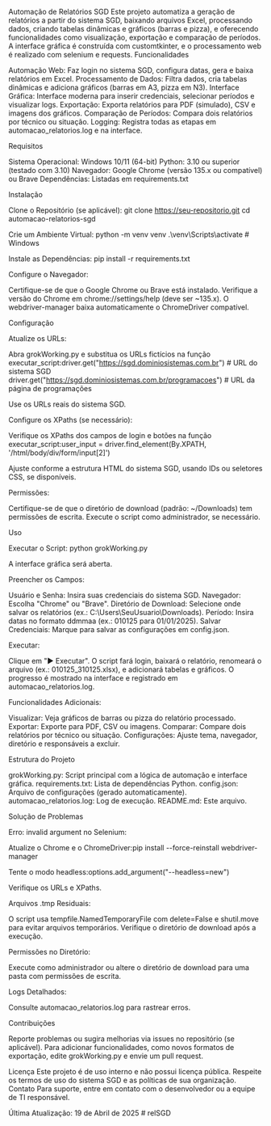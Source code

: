 Automação de Relatórios SGD
Este projeto automatiza a geração de relatórios a partir do sistema SGD, baixando arquivos Excel, processando dados, criando tabelas dinâmicas e gráficos (barras e pizza), e oferecendo funcionalidades como visualização, exportação e comparação de períodos. A interface gráfica é construída com customtkinter, e o processamento web é realizado com selenium e requests.
Funcionalidades

Automação Web: Faz login no sistema SGD, configura datas, gera e baixa relatórios em Excel.
Processamento de Dados: Filtra dados, cria tabelas dinâmicas e adiciona gráficos (barras em A3, pizza em N3).
Interface Gráfica: Interface moderna para inserir credenciais, selecionar períodos e visualizar logs.
Exportação: Exporta relatórios para PDF (simulado), CSV e imagens dos gráficos.
Comparação de Períodos: Compara dois relatórios por técnico ou situação.
Logging: Registra todas as etapas em automacao_relatorios.log e na interface.

Requisitos

Sistema Operacional: Windows 10/11 (64-bit)
Python: 3.10 ou superior (testado com 3.10)
Navegador: Google Chrome (versão 135.x ou compatível) ou Brave
Dependências: Listadas em requirements.txt

Instalação

Clone o Repositório (se aplicável):
git clone https://seu-repositorio.git
cd automacao-relatorios-sgd


Crie um Ambiente Virtual:
python -m venv venv
.\venv\Scripts\activate  # Windows


Instale as Dependências:
pip install -r requirements.txt


Configure o Navegador:

Certifique-se de que o Google Chrome ou Brave está instalado.
Verifique a versão do Chrome em chrome://settings/help (deve ser ~135.x).
O webdriver-manager baixa automaticamente o ChromeDriver compatível.



Configuração

Atualize os URLs:

Abra grokWorking.py e substitua os URLs fictícios na função executar_script:driver.get("https://sgd.dominiosistemas.com.br")  # URL do sistema SGD
driver.get("https://sgd.dominiosistemas.com.br/programacoes")  # URL da página de programações


Use os URLs reais do sistema SGD.


Configure os XPaths (se necessário):

Verifique os XPaths dos campos de login e botões na função executar_script:user_input = driver.find_element(By.XPATH, '/html/body/div/form/input[2]')


Ajuste conforme a estrutura HTML do sistema SGD, usando IDs ou seletores CSS, se disponíveis.


Permissões:

Certifique-se de que o diretório de download (padrão: ~/Downloads) tem permissões de escrita.
Execute o script como administrador, se necessário.



Uso

Executar o Script:
python grokWorking.py


A interface gráfica será aberta.


Preencher os Campos:

Usuário e Senha: Insira suas credenciais do sistema SGD.
Navegador: Escolha "Chrome" ou "Brave".
Diretório de Download: Selecione onde salvar os relatórios (ex.: C:\Users\SeuUsuario\Downloads).
Período: Insira datas no formato ddmmaa (ex.: 010125 para 01/01/2025).
Salvar Credenciais: Marque para salvar as configurações em config.json.


Executar:

Clique em "▶️ Executar".
O script fará login, baixará o relatório, renomeará o arquivo (ex.: 010125_310125.xlsx), e adicionará tabelas e gráficos.
O progresso é mostrado na interface e registrado em automacao_relatorios.log.


Funcionalidades Adicionais:

Visualizar: Veja gráficos de barras ou pizza do relatório processado.
Exportar: Exporte para PDF, CSV ou imagens.
Comparar: Compare dois relatórios por técnico ou situação.
Configurações: Ajuste tema, navegador, diretório e responsáveis a excluir.



Estrutura do Projeto

grokWorking.py: Script principal com a lógica de automação e interface gráfica.
requirements.txt: Lista de dependências Python.
config.json: Arquivo de configurações (gerado automaticamente).
automacao_relatorios.log: Log de execução.
README.md: Este arquivo.

Solução de Problemas

Erro: invalid argument no Selenium:

Atualize o Chrome e o ChromeDriver:pip install --force-reinstall webdriver-manager


Tente o modo headless:options.add_argument("--headless=new")


Verifique os URLs e XPaths.


Arquivos .tmp Residuais:

O script usa tempfile.NamedTemporaryFile com delete=False e shutil.move para evitar arquivos temporários.
Verifique o diretório de download após a execução.


Permissões no Diretório:

Execute como administrador ou altere o diretório de download para uma pasta com permissões de escrita.


Logs Detalhados:

Consulte automacao_relatorios.log para rastrear erros.



Contribuições

Reporte problemas ou sugira melhorias via issues no repositório (se aplicável).
Para adicionar funcionalidades, como novos formatos de exportação, edite grokWorking.py e envie um pull request.

Licença
Este projeto é de uso interno e não possui licença pública. Respeite os termos de uso do sistema SGD e as políticas de sua organização.
Contato
Para suporte, entre em contato com o desenvolvedor ou a equipe de TI responsável.

Última Atualização: 19 de Abril de 2025
#   r e l S G D  
 
